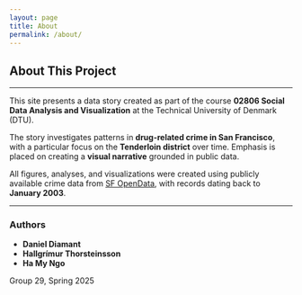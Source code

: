 ```yaml
---
layout: page
title: About
permalink: /about/
---
```


## About This Project

---

This site presents a data story created as part of the course **02806 Social Data Analysis and Visualization** at the Technical University of Denmark (DTU).

The story investigates patterns in **drug-related crime in San Francisco**, with a particular focus on the **Tenderloin district** over time. Emphasis is placed on creating a **visual narrative** grounded in public data.

All figures, analyses, and visualizations were created using publicly available crime data from [SF OpenData](https://datasf.org/opendata/), with records dating back to **January 2003**.

---

### Authors

- **Daniel Diamant**  
- **Hallgrímur Thorsteinsson**
- **Ha My Ngo**

Group 29, Spring 2025